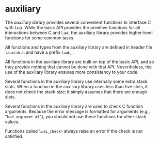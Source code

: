 # auxiliary

The _auxiliary library_ provides several convenient functions
to interface C with Lua.
While the basic API provides the primitive functions for all
interactions between C and Lua,
the auxiliary library provides higher-level functions for some
common tasks.

All functions and types from the auxiliary library
are defined in header file `lauxlib.h` and
have a prefix `luaL_`.

All functions in the auxiliary library are built on
top of the basic API,
and so they provide nothing that cannot be done with that API.
Nevertheless, the use of the auxiliary library ensures
more consistency to your code.

Several functions in the auxiliary library use internally some
extra stack slots.
When a function in the auxiliary library uses less than five slots,
it does not check the stack size;
it simply assumes that there are enough slots.

Several functions in the auxiliary library are used to
check C function arguments.
Because the error message is formatted for arguments
(e.g., "`bad argument #1`"),
you should not use these functions for other stack values.

Functions called `luaL_check*`
always raise an error if the check is not satisfied.
